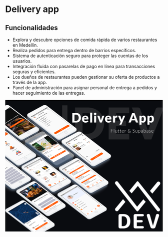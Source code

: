 # Delivery app

## Funcionalidades

- Explora y descubre opciones de comida rápida de varios restaurantes en Medellín.
- Realiza pedidos para entrega dentro de barrios específicos.
- Sistema de autenticación seguro para proteger las cuentas de los usuarios.
- Integración fluida con pasarelas de pago en línea para transacciones seguras y eficientes.
- Los dueños de restaurantes pueden gestionar su oferta de productos a través de la app.
- Panel de administración para asignar personal de entrega a pedidos y hacer seguimiento de las entregas.

![Delivery-App](https://github.com/victor-arango/app-delivery/blob/main/delivery/delivery-app.png?raw=true)
